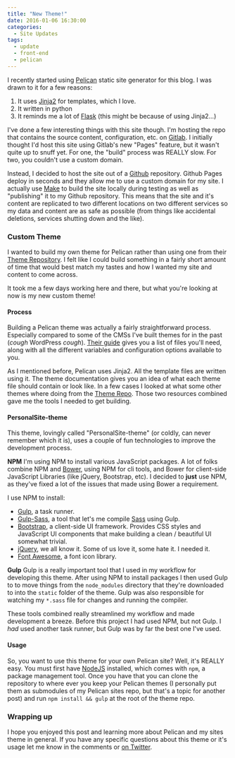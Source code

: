 ```yaml
---
title: "New Theme!"
date: 2016-01-06 16:30:00
categories:
  - Site Updates
tags:
  - update
  - front-end
  - pelican
---
```


I recently started using [Pelican](1) static site generator for this blog. I was
drawn to it for a few reasons:

1. It uses [Jinja2](2) for templates, which I love.
2. It written in python
3. It reminds me a lot of [Flask](3) (this might be because of using Jinja2...)

I've done a few interesting things with this site though. I'm hosting the repo
that contains the source content, configuration, etc. on [Gitlab](4). I
initially thought I'd host this site using Gitlab's new "Pages" feature, but it
wasn't quite up to snuff yet. For one, the "build" process was REALLY slow. For
two, you couldn't use a custom domain.

Instead, I decided to host the site out of a [Github](5) repository. Github
Pages deploy in seconds and they allow me to use a custom domain for my site. I
actually use [Make](6) to build the site locally during testing as well as
"publishing" it to my Github repository. This means that the site and it's
content are replicated to two different locations on two different services so
my data and content are as safe as possible (from things like accidental deletions,
services shutting down and the like).

### Custom Theme

I wanted to build my own theme for Pelican rather than using one from their
[Theme Repository](7). I felt like I could build something in a fairly short
amount of time that would best match my tastes and how I wanted my site and
content to come across.

It took me a few days working here and there, but what you're looking at now is
my new custom theme!

#### Process

Building a Pelican theme was actually a fairly straightforward process.
Especially compared to some of the CMSs I've built themes for in the past
(_cough_ WordPress _cough_). [Their guide](8) gives you a list of files you'll
need, along with all the different variables and configuration options available
to you.

As I mentioned before, Pelican uses Jinja2. All the template files are written
using it. The theme documentation gives you an idea of what each theme file
should contain or look like. In a few cases I looked at what some other themes
where doing from the [Theme Repo](7). Those two resources combined gave me the
tools I needed to get building.

#### PersonalSite-theme

This theme, lovingly called "PersonalSite-theme" (or coldly, can never remember
which it is), uses a couple of fun technologies to improve the development
process.

**NPM**
I'm using NPM to install various JavaScript packages. A lot of folks combine
NPM and [Bower](9), using NPM for cli tools, and Bower for client-side JavaScript
Libraries (like jQuery, Bootstrap, etc). I decided to **just** use NPM, as they've
fixed a lot of the issues that made using Bower a requirement.

I use NPM to install:

- [Gulp](10), a task runner.
- [Gulp-Sass](14), a tool that let's me compile [Sass](15) using Gulp.
- [Bootstrap](11), a client-side UI framework. Provides CSS styles and JavaScript
  UI components that make building a clean / beautiful UI somewhat trivial.
- [jQuery](12), we all know it. Some of us love it, some hate it. I needed it.
- [Font Awesome](13), a font icon library.

**Gulp**
Gulp is a really important tool that I used in my workflow for developing this
theme. After using NPM to install packages I then used Gulp to to move things
from the `node_modules` directory that they're downloaded to into the `static`
folder of the theme. Gulp was also responsible for watching my `*.sass` file for
changes and running the compiler.

These tools combined really streamlined my workflow and made development a
breeze. Before this project I had used NPM, but not Gulp. I _had_ used another
task runner, but Gulp was by far the best one I've used.

#### Usage

So, you want to use this theme for your own Pelican site? Well, it's REALLY easy.
You must first have [NodeJS](https://nodejs.org/en/) installed, which
comes with `npm`, a package management tool. Once you have that you can clone
the repository to where ever you keep your Pelican themes (I personally put them
as submodules of my Pelican sites repo, but that's a topic for another post) and
run `npm install && gulp` at the root of the theme repo.

### Wrapping up

I hope you enjoyed this post and learning more about Pelican and my sites theme
in general. If you have any specific questions about this theme or it's usage
let me know in the comments or [on Twitter](16).

[1]: http://getpelican.com "Get Pelican"
[2]: http://jinja.pocoo.org/ "Jinja2"
[3]: http://flask.pocoo.org/ "Flask"
[4]: https://gitlab.com/crowdersoup/crowdersoup.gitlab.io "Gitlab Repo"
[5]: https://github.com/CrowderSoup/crowdersoup.github.io "Github Repo"
[6]: https://www.gnu.org/software/make/ "Make"
[7]: https://github.com/getpelican/pelican-themes "Pelican Theme Repository"
[8]: http://docs.getpelican.com/en/3.6.3/themes.html "Pelican Theme Documentation"
[9]: http://bower.io/ "Bower, Client-side packages"
[10]: http://gulpjs.com/ "Gulp, a task runner"
[11]: http://getbootstrap.com "Bootstrap"
[12]: https://jquery.com/ "jQuery"
[13]: http://fontawesome.io/ "Font Awesome"
[14]: https://www.npmjs.com/package/gulp-sass "Gulp-Sass"
[15]: http://sass-lang.com/ "Sass"
[16]: http://twitter.com/crowdersoup "&CrowderSoup"
